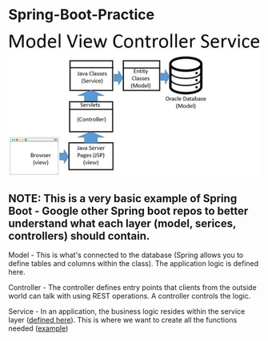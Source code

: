 # Spring-Boot-Practice

![image](Model-view-controller-service.jpeg)

## NOTE: This is a very basic example of Spring Boot - Google other Spring boot repos to better understand what each layer (model, serices, controllers) should contain.

Model - This is what's connected to the database (Spring allows you to define tables and columns within the class). The application logic is defined here.

Controller - The controller defines entry points that clients from the outside world can talk with using REST operations. A controller controls the logic. 

Service - In an application, the business logic resides within the service layer ([defined here](https://www.geeksforgeeks.org/spring-service-annotation-with-example/)). This is where we want to create all the functions needed ([example](https://github.com/in28minutes/spring-boot-examples/blob/master/spring-boot-rest-services/src/main/java/com/in28minutes/springboot/service/StudentService.java))
